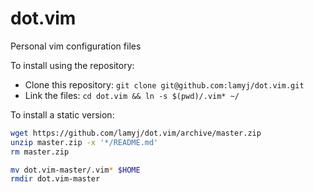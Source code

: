 # dot.vim
Personal vim configuration files

To install using the repository:
* Clone this repository: `git clone git@github.com:lamyj/dot.vim.git`
* Link the files: `cd dot.vim && ln -s $(pwd)/.vim* ~/`

To install a static version:
```bash
wget https://github.com/lamyj/dot.vim/archive/master.zip 
unzip master.zip -x '*/README.md' 
rm master.zip

mv dot.vim-master/.vim* $HOME
rmdir dot.vim-master
```
